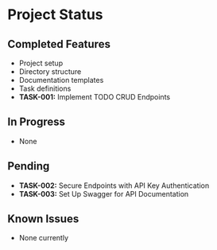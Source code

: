 # Project Status

## Completed Features
- Project setup
- Directory structure
- Documentation templates
- Task definitions
- **TASK-001:** Implement TODO CRUD Endpoints

## In Progress
- None

## Pending
- **TASK-002:** Secure Endpoints with API Key Authentication
- **TASK-003:** Set Up Swagger for API Documentation

## Known Issues
- None currently 